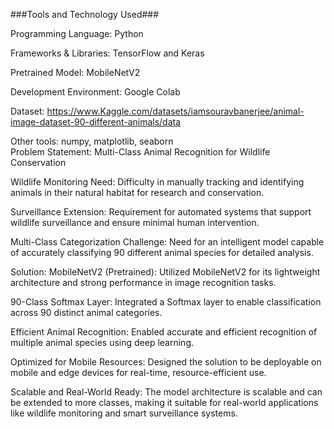 ###Tools and Technology Used###



Programming Language: Python

Frameworks & Libraries: TensorFlow and Keras

Pretrained Model: MobileNetV2

Development Environment: Google Colab

Dataset: https://www.Kaggle.com/datasets/iamsouravbanerjee/animal-image-dataset-90-different-animals/data

Other tools: numpy, matplotlib, seaborn   
Problem Statement:
Multi-Class Animal Recognition for Wildlife Conservation

Wildlife Monitoring Need: Difficulty in manually tracking and identifying animals in their natural habitat for research and conservation.

Surveillance Extension: Requirement for automated systems that support wildlife surveillance and ensure minimal human intervention.

Multi-Class Categorization Challenge: Need for an intelligent model capable of accurately classifying 90 different animal species for detailed analysis.

Solution:
MobileNetV2 (Pretrained): Utilized MobileNetV2 for its lightweight architecture and strong performance in image recognition tasks.

90-Class Softmax Layer: Integrated a Softmax layer to enable classification across 90 distinct animal categories.

Efficient Animal Recognition: Enabled accurate and efficient recognition of multiple animal species using deep learning.

Optimized for Mobile Resources: Designed the solution to be deployable on mobile and edge devices for real-time, resource-efficient use.

Scalable and Real-World Ready: The model architecture is scalable and can be extended to more classes, making it suitable for real-world applications like wildlife monitoring and smart surveillance systems.
